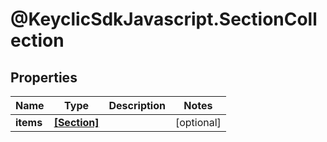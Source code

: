 # @KeyclicSdkJavascript.SectionCollection

## Properties
Name | Type | Description | Notes
------------ | ------------- | ------------- | -------------
**items** | [**[Section]**](Section.md) |  | [optional] 


